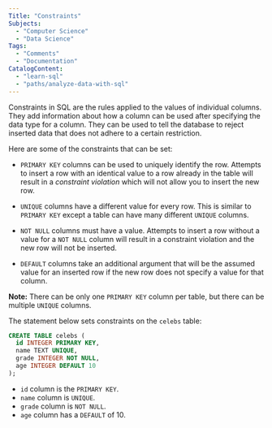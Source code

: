 ```yaml
---
Title: "Constraints"
Subjects:
  - "Computer Science"
  - "Data Science"
Tags: 
  - "Comments"
  - "Documentation"
CatalogContent:
  - "learn-sql"
  - "paths/analyze-data-with-sql"
---
```


Constraints in SQL are the rules applied to the values of individual columns. They add information about how a column can be used after specifying the data type for a column. They can be used to tell the database to reject inserted data that does not adhere to a certain restriction. 

Here are some of the constraints that can be set:

- `PRIMARY KEY` columns can be used to uniquely identify the row. Attempts to insert a row with an identical value to a row already in the table will result in a *constraint violation* which will not allow you to insert the new row.

- `UNIQUE` columns have a different value for every row. This is similar to `PRIMARY KEY` except a table can have many different `UNIQUE` columns.

- `NOT NULL` columns must have a value. Attempts to insert a row without a value for a `NOT NULL` column will result in a constraint violation and the new row will not be inserted.

- `DEFAULT` columns take an additional argument that will be the assumed value for an inserted row if the new row does not specify a value for that column.

**Note:** There can be only one `PRIMARY KEY` column per table, but there can be multiple `UNIQUE` columns.

The statement below sets constraints on the `celebs` table:

```sql
CREATE TABLE celebs (
  id INTEGER PRIMARY KEY, 
  name TEXT UNIQUE,
  grade INTEGER NOT NULL,
  age INTEGER DEFAULT 10
);
```

- `id` column is the `PRIMARY KEY`.
- `name` column is `UNIQUE`.
- `grade` column is `NOT NULL`.
- `age` column has a `DEFAULT` of 10.
